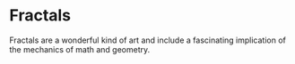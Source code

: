 # Fractals
Fractals are a wonderful kind of art and include a fascinating implication of the mechanics of math and geometry.